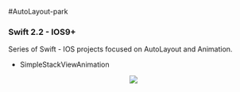 #AutoLayout-park
### Swift 2.2 - IOS9+

Series of Swift - IOS projects focused on AutoLayout and Animation. 

* SimpleStackViewAnimation
<p align="center">
   <img src="https://camo.githubusercontent.com/4e5cf07b1863cf2dfcc0211fcc91ac16299002cf/687474703a2f2f6d616e75656c6361726c6f732e6769746875622e696f2f696d616765732f537461636b56696577526f746174696f6e4269676765722e676966" height=“100” width=“100” ”>
</p>